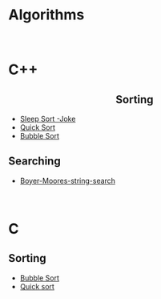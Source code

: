 # Algorithms 

<br>


<h1>C++</h1>

 <h2 align="center"> Sorting </h2>
 
 - [Sleep Sort -Joke](https://github.com/DsChauhan08/Algorthims/blob/main/c%2B%2B/sleepingsort.cpp)
 - [Quick Sort](https://github.com/DsChauhan08/Algorthims/blob/main/c%2B%2B/quicksort.cpp)
 - [Bubble Sort](https://github.com/DsChauhan08/Algorthims/blob/main/c%2B%2B/bubblesort.cpp)

 <h2> Searching</h2>
 
  - [Boyer-Moores-string-search](https://github.com/DsChauhan08/Algorthims/blob/main/c%2B%2B/Boyer-Moores-string-search.cpp)

<br>

<h1>C</h1>

 <h2> Sorting </h2>
 
- [Bubble Sort](https://github.com/DsChauhan08/Algorthims/blob/main/C/bubblesort.c)
- [Quick sort](https://github.com/DsChauhan08/Algorthims/blob/main/C/quicksort.c)
